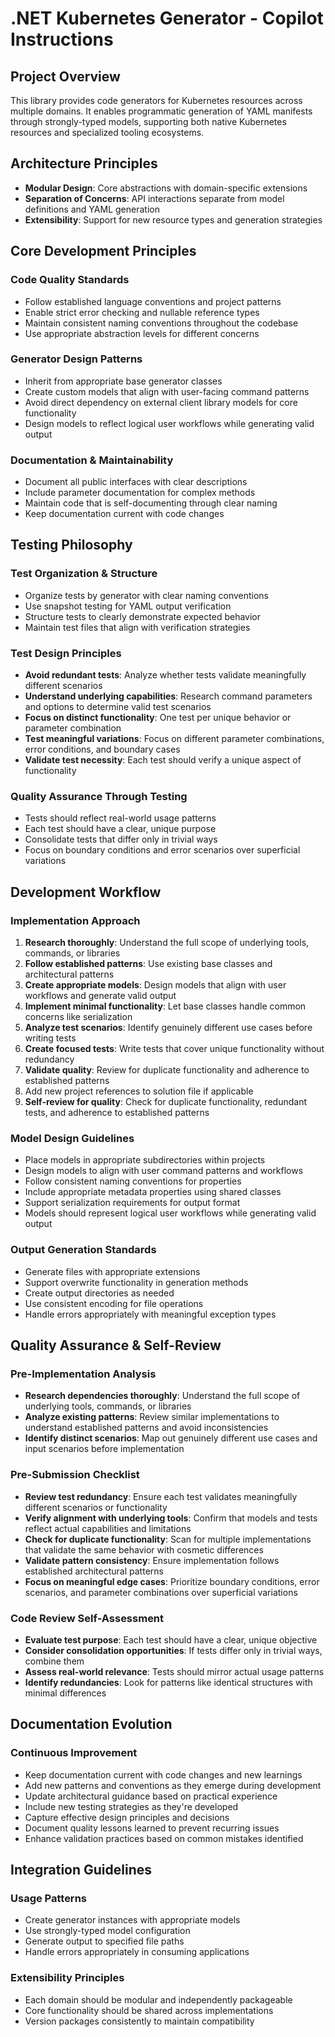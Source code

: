 # .NET Kubernetes Generator - Copilot Instructions

## Project Overview

This library provides code generators for Kubernetes resources across multiple domains. It enables programmatic generation of YAML manifests through strongly-typed models, supporting both native Kubernetes resources and specialized tooling ecosystems.

## Architecture Principles

- **Modular Design**: Core abstractions with domain-specific extensions
- **Separation of Concerns**: API interactions separate from model definitions and YAML generation
- **Extensibility**: Support for new resource types and generation strategies

## Core Development Principles

### Code Quality Standards
- Follow established language conventions and project patterns
- Enable strict error checking and nullable reference types
- Maintain consistent naming conventions throughout the codebase
- Use appropriate abstraction levels for different concerns

### Generator Design Patterns
- Inherit from appropriate base generator classes
- Create custom models that align with user-facing command patterns
- Avoid direct dependency on external client library models for core functionality
- Design models to reflect logical user workflows while generating valid output

### Documentation & Maintainability
- Document all public interfaces with clear descriptions
- Include parameter documentation for complex methods
- Maintain code that is self-documenting through clear naming
- Keep documentation current with code changes

## Testing Philosophy

### Test Organization & Structure
- Organize tests by generator with clear naming conventions
- Use snapshot testing for YAML output verification
- Structure tests to clearly demonstrate expected behavior
- Maintain test files that align with verification strategies

### Test Design Principles
- **Avoid redundant tests**: Analyze whether tests validate meaningfully different scenarios
- **Understand underlying capabilities**: Research command parameters and options to determine valid test scenarios
- **Focus on distinct functionality**: One test per unique behavior or parameter combination
- **Test meaningful variations**: Focus on different parameter combinations, error conditions, and boundary cases
- **Validate test necessity**: Each test should verify a unique aspect of functionality

### Quality Assurance Through Testing
- Tests should reflect real-world usage patterns
- Each test should have a clear, unique purpose
- Consolidate tests that differ only in trivial ways
- Focus on boundary conditions and error scenarios over superficial variations

## Development Workflow

### Implementation Approach
1. **Research thoroughly**: Understand the full scope of underlying tools, commands, or libraries
2. **Follow established patterns**: Use existing base classes and architectural patterns
3. **Create appropriate models**: Design models that align with user workflows and generate valid output
4. **Implement minimal functionality**: Let base classes handle common concerns like serialization
5. **Analyze test scenarios**: Identify genuinely different use cases before writing tests
6. **Create focused tests**: Write tests that cover unique functionality without redundancy
7. **Validate quality**: Review for duplicate functionality and adherence to established patterns
8. Add new project references to solution file if applicable
9. **Self-review for quality**: Check for duplicate functionality, redundant tests, and adherence to established patterns

### Model Design Guidelines
- Place models in appropriate subdirectories within projects
- Design models to align with user command patterns and workflows
- Follow consistent naming conventions for properties
- Include appropriate metadata properties using shared classes
- Support serialization requirements for output format
- Models should represent logical user workflows while generating valid output

### Output Generation Standards
- Generate files with appropriate extensions
- Support overwrite functionality in generation methods
- Create output directories as needed
- Use consistent encoding for file operations
- Handle errors appropriately with meaningful exception types

## Quality Assurance & Self-Review

### Pre-Implementation Analysis
- **Research dependencies thoroughly**: Understand the full scope of underlying tools, commands, or libraries
- **Analyze existing patterns**: Review similar implementations to understand established patterns and avoid inconsistencies
- **Identify distinct scenarios**: Map out genuinely different use cases and input scenarios before implementation

### Pre-Submission Checklist
- **Review test redundancy**: Ensure each test validates meaningfully different scenarios or functionality
- **Verify alignment with underlying tools**: Confirm that models and tests reflect actual capabilities and limitations
- **Check for duplicate functionality**: Scan for multiple implementations that validate the same behavior with cosmetic differences
- **Validate pattern consistency**: Ensure implementation follows established architectural patterns
- **Focus on meaningful edge cases**: Prioritize boundary conditions, error scenarios, and parameter combinations over superficial variations

### Code Review Self-Assessment
- **Evaluate test purpose**: Each test should have a clear, unique objective
- **Consider consolidation opportunities**: If tests differ only in trivial ways, combine them
- **Assess real-world relevance**: Tests should mirror actual usage patterns
- **Identify redundancies**: Look for patterns like identical structures with minimal differences

## Documentation Evolution

### Continuous Improvement
- Keep documentation current with code changes and new learnings
- Add new patterns and conventions as they emerge during development
- Update architectural guidance based on practical experience
- Include new testing strategies as they're developed
- Capture effective design principles and decisions
- Document quality lessons learned to prevent recurring issues
- Enhance validation practices based on common mistakes identified

## Integration Guidelines

### Usage Patterns
- Create generator instances with appropriate models
- Use strongly-typed model configuration
- Generate output to specified file paths
- Handle errors appropriately in consuming applications

### Extensibility Principles
- Each domain should be modular and independently packageable
- Core functionality should be shared across implementations
- Version packages consistently to maintain compatibility
